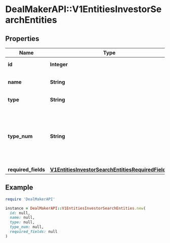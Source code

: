 # DealMakerAPI::V1EntitiesInvestorSearchEntities

## Properties

| Name | Type | Description | Notes |
| ---- | ---- | ----------- | ----- |
| **id** | **Integer** | Search entity ID. | [optional] |
| **name** | **String** | The full name of the entity. | [optional] |
| **type** | **String** | The type of the entity. | [optional] |
| **type_num** | **String** | The position in the list when beneficial owner of trustees, if none it returns null. | [optional] |
| **required_fields** | [**V1EntitiesInvestorSearchEntitiesRequiredFields**](V1EntitiesInvestorSearchEntitiesRequiredFields.md) |  | [optional] |

## Example

```ruby
require 'DealMakerAPI'

instance = DealMakerAPI::V1EntitiesInvestorSearchEntities.new(
  id: null,
  name: null,
  type: null,
  type_num: null,
  required_fields: null
)
```

